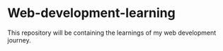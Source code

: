 # Web-development-learning
This  repository will be containing the learnings of my web development journey.
